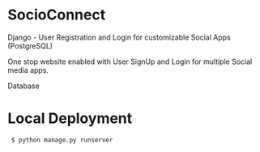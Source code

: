 # SocioConnect
Django - User Registration and Login for customizable Social Apps (PostgreSQL)

One stop website  enabled with User SignUp and Login for multiple Social media apps.

Database 




#  Local Deployment

     $ python manage.py runserver
    
              
     
